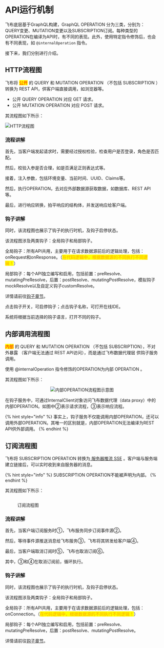 # API运行机制

飞布底层基于GraphQL构建，GraphQL OPERATION 分为三类，分别为：QUERY变更、MUTATION变更以及SUBSCRIPTION订阅。每种类型的OPERATION在编译为API时，有不同的表现。此外，使用特定指令修饰后，也会有不同表现，如 `@internalOperation` 指令。

接下来，我们分别进行介绍。

## HTTP流程图

飞布将 <mark style="color:red;">公开</mark> 的 QUERY 和 MUTATION OPERATION （不包括 SUBSCRIPTION ）转换为 REST API，供客户端直接调用，如浏览器等。

* 公开 QUERY OPERATION 对应 GET 请求。
* 公开  MUTATION OPERATION 对应 POST 请求。

其流程图如下所示：

![HTTP流程图](../../.gitbook/assets/HTTP流程图.png)

### 流程讲解

首先，当客户端发起请求时，需要经过授权检验，检查用户是否登录，角色是否匹配。

然后，校验入参是否合理，如是否满足正则表达式等。

接着，注入参数，包括环境变量、当前时间、UUID、Claims等。

然后，执行OPERATION，去对应外部数据源获取数据，如数据库、REST API等。

最后，进行响应转换，拍平响应的结构体，并发送响应给客户端。

### 钩子讲解

同时，该流程图也展示了钩子的执行时机，及钩子启停状态。

该流程图涉及两类钩子：全局钩子和局部钩子。

全局钩子：所有API共用，主要用于在请求数据源前后的逻辑处理，包括：onRequest和onResponse。（<mark style="color:orange;">在代码逻辑中，根据数据源的不同执行不同逻辑！</mark>）

局部钩子：每个API独立编写和启用，包括前置：preResolve、mutatingPreResolve，后置：postResolve、mutatingPostResolve，模拟钩子 mockResolve以及自定义钩子customResolve。

详情请前往[钩子章节](../../jin-jie-gou-zi-ji-zhi/gou-zi-ji-zhi/)。

点击钩子开关，可启停钩子；点击钩子名称，可打开在线IDE。

系统将根据当前选择的钩子语言，打开不同的钩子。

## 内部调用流程图

<mark style="color:red;">内部</mark> 的 QUERY 和 MUTATION OPERATION （不包括 SUBSCRIPTION），不对外暴露 （客户端无法通过 REST API访问），而是通过飞布数据代理层 供钩子服务调用。

使用 @internalOperation 指令修饰的OPERATION为内部 OPERATION 。

其流程图如下所示：

<div align="center">

<img src="../../.gitbook/assets/image (2) (1) (4) (1).png" alt="内部OPERATION流程图示意图">

</div>

在钩子服务中，可通过InternalClient对象访问飞布数据代理（data proxy）中的内部OPERATION。如图中②表示请求流程，③表示响应流程。

{% hint style="info" %}
事实上，钩子服务不仅能调用内部OPERATION，还可以调用外部OPERATION。其唯一的区别就是，内部OPERATION无法编译为REST API供外部调用。
{% endhint %}

## 订阅流程图

飞布将 SUBSCRIPTION OPERATION 转换为[ 服务器推流 SSE](https://juejin.cn/post/6854573215516196878) 。客户端与服务端建立链接后，可以实时收到来自服务器的消息。

{% hint style="info" %}
SUBSCRIPTION OPERATION不能被声明为内部。
{% endhint %}

其流程图如下所示：

<figure><img src="../../.gitbook/assets/image (4) (1) (2).png" alt=""><figcaption><p>订阅流程图</p></figcaption></figure>

### 流程讲解

首先，当客户端订阅服务时①，飞布服务同步订阅事件源②。

然后，等待事件源推送消息给飞布服务③，飞布将其转发给客户端④。

最后，当客户端取消订阅时⑤，飞布也取消订阅⑥。

其中，③和④在取消订阅前，循环执行。

### 钩子讲解

同时，该流程图也展示了钩子的执行时机，及钩子启停状态。

该流程图涉及两类钩子：全局钩子和局部钩子。

全局钩子：所有API共用，主要用于在请求数据源前后的逻辑处理，包括：onConnection。（<mark style="color:orange;">在代码逻辑中，根据数据源的不同执行不同逻辑！</mark>）

局部钩子：每个API独立编写和启用，包括前置：preResolve、mutatingPreResolve，后置：postResolve、mutatingPostResolve。

详情请前往[钩子章节](../../jin-jie-gou-zi-ji-zhi/gou-zi-ji-zhi/)。
